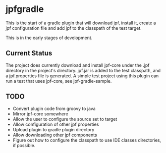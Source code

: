 # jpfgradle

This is the start of a gradle plugin that will download jpf, install it,
create a jpf configuration file and add jpf to the classpath of the test
target.

This is in the early stages of development.

## Current Status

The project does currently download and install jpf-core under the .jpf
directory in the project's directory. jpf.jar is added to the test classpath,
and a jpf.properties file is generated. A simple test project using this plugin
can run a test that uses jpf-core, see jpf-gradle-sample.

## TODO

- Convert plugin code from groovy to java
- Mirror jpf-core somewhere
- Allow the user to configure the source set to target
- Allow configuration of other jpf properties
- Upload plugin to gradle plugin directory
- Allow downloading other jpf components
- Figure out how to configure the classpath to use IDE classes directories, if possible.
